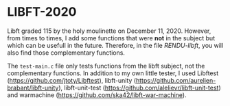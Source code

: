 # LIBFT-2020

Libft graded 115 by the holy moulinette on December 11, 2020. However, from times to times, I add some functions that were **not** in the subject but which can be usefull in the future. Therefore, in the file *RENDU-libft*, you will also find those complementary functions.

The `test-main.c` file only tests functions from the libft subject, not the complementary functions. In addition to my own little tester, I used Libftest (https://github.com/jtoty/Libftest), libft-unity (https://github.com/aurelien-brabant/libft-unity), libft-unit-test (https://github.com/alelievr/libft-unit-test) and warmachine (https://github.com/ska42/libft-war-machine).
